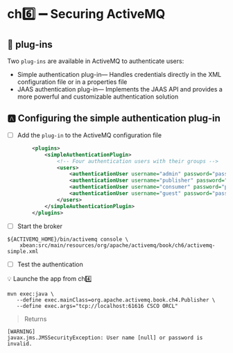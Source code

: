 # ch:six: :heavy_minus_sign: Securing ActiveMQ

## :dash: plug-ins

Two `plug-ins` are available in ActiveMQ to authenticate users:

* Simple authentication plug-in— Handles credentials directly in the XML configuration file or in a properties file
* JAAS authentication plug-in— Implements the JAAS API and provides a more powerful and customizable authentication solution

## :a: Configuring the simple authentication plug-in

- [ ] Add the `plug-in` to the ActiveMQ configuration file

```xml
        <plugins>
            <simpleAuthenticationPlugin>
                <!-- Four authentication users with their groups -->
                <users>
                    <authenticationUser username="admin" password="password" groups="admins,publishers,consumers"/>
                    <authenticationUser username="publisher" password="password" groups="publishers,consumers"/>
                    <authenticationUser username="consumer" password="password" groups="consumers"/>
                    <authenticationUser username="guest" password="password" groups="guests"/>
                </users>
            </simpleAuthenticationPlugin>
        </plugins>
```

- [ ] Start the broker

```
${ACTIVEMQ_HOME}/bin/activemq console \
    xbean:src/main/resources/org/apache/activemq/book/ch6/activemq-simple.xml
```

- [ ] Test the authentication

:bulb: Launche the app from ch:four:

```
mvn exec:java \
   --define exec.mainClass=org.apache.activemq.book.ch4.Publisher \
   --define exec.args="tcp://localhost:61616 CSCO ORCL"
```
> Returns
```
[WARNING]
javax.jms.JMSSecurityException: User name [null] or password is invalid.
```
